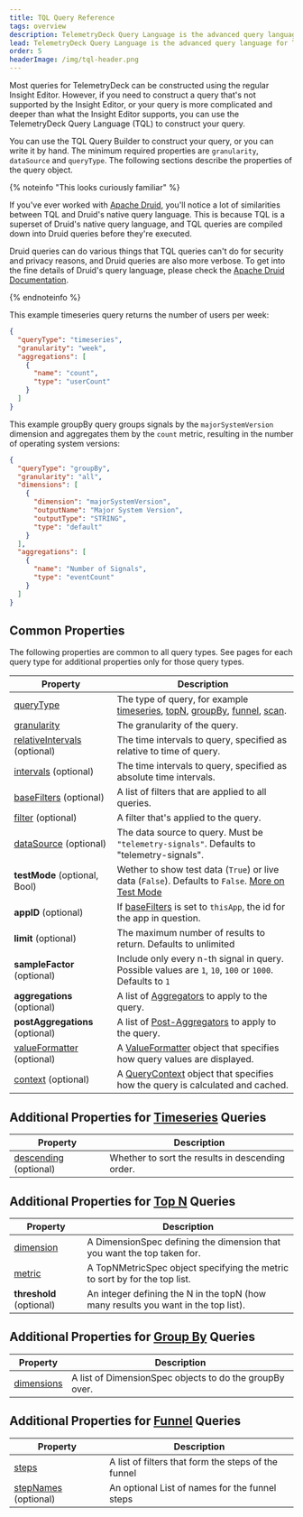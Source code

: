```yaml
---
title: TQL Query Reference
tags: overview
description: TelemetryDeck Query Language is the advanced query language for TelemetryDeck. This page describes the query object.
lead: TelemetryDeck Query Language is the advanced query language for TelemetryDeck. You don't need to write all your queries by hand, but if you do, here's how.
order: 5
headerImage: /img/tql-header.png
---
```


Most queries for TelemetryDeck can be constructed using the regular Insight Editor. However, if you need to construct a query that's not supported by the Insight Editor, or your query is more complicated and deeper than what the Insight Editor supports, you can use the TelemetryDeck Query Language (TQL) to construct your query.

You can use the TQL Query Builder to construct your query, or you can write it by hand. The minimum required properties are `granularity`, `dataSource` and `queryType`. The following sections describe the properties of the query object.

{% noteinfo "This looks curiously familiar" %}

If you've ever worked with [Apache Druid](https://druid.apache.org), you'll notice a lot of similarities between TQL and Druid's native query language. This is because TQL is a superset of Druid's native query language, and TQL queries are compiled down into Druid queries before they're executed.

Druid queries can do various things that TQL queries can't do for security and privacy reasons, and Druid queries are also more verbose. To get into the fine details of Druid's query language, please check the [Apache Druid Documentation](https://druid.apache.org/docs/latest/querying/).

{% endnoteinfo %}

This example timeseries query returns the number of users per week:

```json
{
  "queryType": "timeseries",
  "granularity": "week",
  "aggregations": [
    {
      "name": "count",
      "type": "userCount"
    }
  ]
}
```

This example groupBy query groups signals by the `majorSystemVersion` dimension and aggregates them by the `count` metric, resulting in the number of operating system versions:

```json
{
  "queryType": "groupBy",
  "granularity": "all",
  "dimensions": [
    {
      "dimension": "majorSystemVersion",
      "outputName": "Major System Version",
      "outputType": "STRING",
      "type": "default"
    }
  ],
  "aggregations": [
    {
      "name": "Number of Signals",
      "type": "eventCount"
    }
  ]
}
```

## Common Properties

The following properties are common to all query types. See pages for each query type for additional properties only for those query types.

| Property                                                  | Description                                                                                                                                                                       |
| --------------------------------------------------------- | --------------------------------------------------------------------------------------------------------------------------------------------------------------------------------- |
| [queryType](/docs/tql/queryType/)                         | The type of query, for example [timeseries](/docs/tql/timeseries/), [topN](/docs/tql/topN/), [groupBy](/docs/tql/groupBy/), [funnel](/docs/tql/funnel/), [scan](/docs/tql/scan/). |
| [granularity](/docs/tql/granularity/)                     | The granularity of the query.                                                                                                                                                     |
| [relativeIntervals](/docs/tql/time-intervals/) (optional) | The time intervals to query, specified as relative to time of query.                                                                                                              |
| [intervals](/docs/tql/time-intervals/) (optional)         | The time intervals to query, specified as absolute time intervals.                                                                                                                |
| [baseFilters](/docs/tql/baseFilters/) (optional)          | A list of filters that are applied to all queries.                                                                                                                                |
| [filter](/docs/tql/filters/) (optional)                   | A filter that's applied to the query.                                                                                                                                             |
| [dataSource](/docs/tql/datasource/) (optional)            | The data source to query. Must be `"telemetry-signals"`. Defaults to "telemetry-signals".                                                                                         |
| **testMode** (optional, Bool)                             | Wether to show test data (`True`) or live data (`False`). Defaults to `False`. [More on Test Mode](/docs/articles/test-mode/)                                                     |
| **appID** (optional)                                      | If [baseFilters](/docs/tql/baseFilters/) is set to `thisApp`, the id for the app in question.                                                                                     |
| **limit** (optional)                                      | The maximum number of results to return. Defaults to unlimited                                                                                                                    |
| **sampleFactor** (optional)                               | Include only every n-th signal in query. Possible values are `1`, `10`, `100` or `1000`. Defaults to `1`                                                                          |
| **aggregations** (optional)                               | A list of [Aggregators](/docs/tql/aggregators/) to apply to the query.                                                                                                            |
| **postAggregations** (optional)                           | A list of [Post-Aggregators](/docs/tql/post-aggregators/) to apply to the query.                                                                                                  |
| [valueFormatter](/docs/tql/valueFormatter/) (optional)    | A [ValueFormatter](/docs/tql/valueFormatter/) object that specifies how query values are displayed.                                                                               |
| [context](/docs/tql/queryContext/) (optional)             | A [QueryContext](/docs/tql/queryContext/) object that specifies how the query is calculated and cached.                                                                           |

## Additional Properties for [Timeseries](/docs/tql/timeseries/) Queries

| Property                                       | Description                                      |
| ---------------------------------------------- | ------------------------------------------------ |
| [descending](/docs/tql/descending/) (optional) | Whether to sort the results in descending order. |

## Additional Properties for [Top N](/docs/tql/topN/) Queries

| Property                              | Description                                                                        |
| ------------------------------------- | ---------------------------------------------------------------------------------- |
| [dimension](/docs/tql/dimensionSpec/) | A DimensionSpec defining the dimension that you want the top taken for.            |
| [metric](/docs/tql/topNMetricSpec/)   | A TopNMetricSpec object specifying the metric to sort by for the top list.         |
| **threshold** (optional)              | An integer defining the N in the topN (how many results you want in the top list). |

## Additional Properties for [Group By](/docs/tql/groupBy/) Queries

| Property                               | Description                                             |
| -------------------------------------- | ------------------------------------------------------- |
| [dimensions](/docs/tql/dimensionSpec/) | A list of DimensionSpec objects to do the groupBy over. |

## Additional Properties for [Funnel](/docs/tql/funnel/) Queries

| Property                                  | Description                                         |
| ----------------------------------------- | --------------------------------------------------- |
| [steps](/docs/tql/funnel/)                | A list of filters that form the steps of the funnel |
| [stepNames](/docs/tql/funnel/) (optional) | An optional List of names for the funnel steps      |
